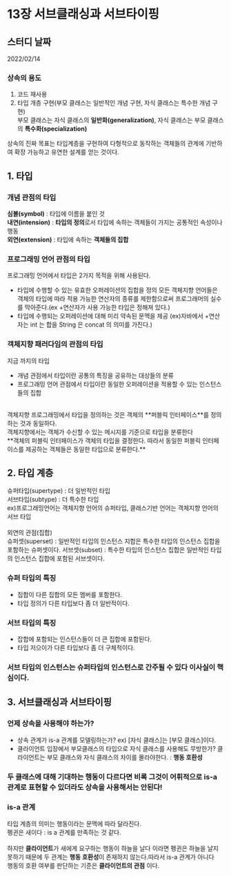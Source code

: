 # 13장 서브클래싱과 서브타이핑

## 스터디 날짜
2022/02/14

### 상속의 용도
1. 코드 재사용
2. 타입 개층 구현(부모 클래스는 일반적인 개념 구현, 자식 클래스는 특수한 개념 구현)<br>
부모 클래스는 자식 클래스의 **일반화(generalization)**, 자식 클래스는 부모 클래스의 **특수화(specialization)**

상속의 진짜 목표는 타입계층을 구현하여 다형적으로 동작하는 객체들의 관계에 기반하여 확장 가능하고 유연한 설계를 얻는 것이다.


## 1. 타입
### 개념 관점의 타입
**심볼(symbol)** : 타입에 이름을 붙인 것<br>
**내연(intension)** : **타입의 정의**로서 타입에 속하는 객체들이 가지는 공통적인 속성이나 행동<br>
**외연(extension)** : 타입에 속하는 **객체들의 집합**<br>

### 프로그래밍 언어 관점의 타입
프로그래밍 언어에서 타입은 2가지 목적을 위해 사용된다.
- 타입에 수행할 수 있는 유효한 오퍼레이션의 집합을 정의
모든 객체지향 언어들은 객체의 타입에 따라 적용 가능한 연산자의 종류를 제한함으로써 프로그래머의 실수를 막아준다.(ex +연산자가 사용 가능한 타입은 정해져 있다.) 
- 타입에 수행되는 오퍼레이션에 대해 미리 약속된 문맥을 제공
(ex)자바에서 +연산자는 int 는 합을 String 은 concat 의 의미를 가진다.)

### 객체지향 패러다임의 관점의 타입
지금 까지의 타입
- 개념 관점에서 타입이란 공통의 특징을 공유하는 대상들의 분류
- 프로그래밍 언어 관점에서 타입이란 동일한 오퍼레이션을 적용할 수 있는 인스턴스들의 집합

<br>
객체지향 프로그래밍에서 타입을 정의하는 것은 객체의 **퍼블릭 인터페이스**를 정의하는 것과 동일하다.<br>
객체지향에서는 객체가 수신할 수 있는 메시지를 기준으로 타입을 분류한다<br>
**객체의 퍼블릭 인터페이스가 객체의 타입을 결정한다. 따라서 동일한 퍼블릭 인터페이스를 제공하는 객체들은 동일한 타입으로 분류한다.**

## 2. 타입 계층
슈퍼타입(supertype) : 더 일반적인 타입<br>
서브타입(subtype) : 더 특수한 타입<br>
ex)프로그래밍언어는 객체지향 언어의 슈퍼타입, 클래스기반 언어는 객체지향 언어의 서브 타입<br>
<br>
외연의 관점(집합)<br>
슈퍼셋(superset) : 일반적인 타입의 인스턴스 지합은 특수한 타입의 인스턴스 집합을 포함하는 슈퍼셋이다.
서브셋(subset) : 특수한 타입의 인스턴스 집합은 일반적인 타입의 인스턴스 집합에 포함된 서브셋이다.
<br>
### 슈퍼 타입의 특징
- 집합이 다른 집합의 모든 멤버를 포함한다.
- 타입 정의가 다른 타입보다 좀 더 일반적이다.

### 서브 타입의 특징
- 잡합에 포함되는 인스턴스들이 더 큰 집합에 포함된다.
- 타입 저으이가 다른 타입보다 좀 더 구체적이다.

### 서브 타입의 인스턴스는 슈퍼타입의 인스턴스로 간주될 수 있다 이사실이 핵심이다.

## 3. 서브클래싱과 서브타이핑
### 언제 상속을 사용해야 하는가?
- 상속 관계가 is-a 관계를 모델링하는가? ex) [자식 클래스]는 [부모 클래스]이다.
- 클라이언트 입장에서 부모클래스의 타입으로 자식 클래스를 사용해도 무방한가? 클라이언트는 부모 클래스와 자식 클래스의 차이를 몰라야한다. : **행동 호환성**

### 두 클래스에 대해 기대하는 행동이 다르다면 비록 그것이 어휘적으로 is-a 관계로 표현할 수 있더라도 상속을 사용해서는 안된다!

### is-a 관계
타입 계층의 의미는 행동이라는 문맥에 따라 달라진다.<br>
펭귄은 새이다 : is a 관계를 만족하는 것 같다.<br><br>
하지만 **클라이언트**가 새에게 요구하는 행동이 하늘을 날다 이라면 펭귄은 하늘을 날지 못하기 때문에 두 관계는 **행동 호환성**이 존재하지 않는다.따라서 is-a 관계가 아니다<br>
행동의 호환 여부를 판단하는 기준은 **클라이언트의 관점** 이다.<br>
<br>

